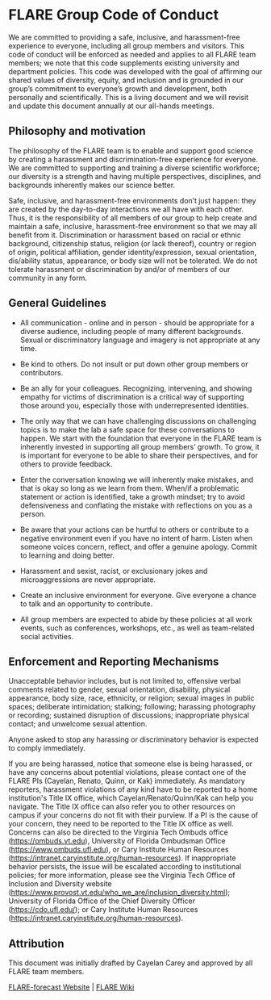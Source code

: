 # FLARE Group Code of Conduct

We are committed to providing a safe, inclusive, and harassment-free experience to everyone, including all group members and visitors. This code of conduct will be enforced as needed and applies to all FLARE team members; we note that this code supplements existing university and department policies. This code was developed with the goal of affirming our shared values of diversity, equity, and inclusion and is grounded in our group’s commitment to everyone’s growth and development, both personally and scientifically. This is a living document and we will revisit and update this document annually at our all-hands meetings.

## Philosophy and motivation

The philosophy of the FLARE team is to enable and support good science by creating a harassment and discrimination-free experience for everyone. We are committed to supporting and training a diverse scientific workforce; our diversity is a strength and having multiple perspectives, disciplines, and backgrounds inherently makes our science better. 

Safe, inclusive, and harassment-free environments don’t just happen: they are created by the day-to-day interactions we all have with each other. Thus, it is the responsibility of all members of our group to help create and maintain a safe, inclusive, harassment-free environment so that we may all benefit from it. Discrimination or harassment based on racial or ethnic background, citizenship status, religion (or lack thereof), country or region of origin, political affiliation, gender identity/expression, sexual orientation, dis/ability status, appearance, or body size will not be tolerated. We do not tolerate harassment or discrimination by and/or of members of our community in any form.

## General Guidelines
* All communication - online and in person - should be appropriate for a diverse audience, including people of many different backgrounds. Sexual or discriminatory language and imagery is not appropriate at any time.

* Be kind to others. Do not insult or put down other group members or contributors.

* Be an ally for your colleagues. Recognizing, intervening, and showing empathy for victims of discrimination is a critical way of supporting those around you, especially those with underrepresented identities.

* The only way that we can have challenging discussions on challenging topics is to make the lab a safe space for these conversations to happen. We start with the foundation that everyone in the FLARE team is inherently invested in supporting all group members’ growth. To grow, it is important for everyone to be able to share their perspectives, and for others to provide feedback.

* Enter the conversation knowing we will inherently make mistakes, and that is okay so long as we learn from them. When/if a problematic statement or action is identified, take a growth mindset; try to avoid defensiveness and conflating the mistake with reflections on you as a person. 

* Be aware that your actions can be hurtful to others or contribute to a negative environment even if you have no intent of harm. Listen when someone voices concern, reflect, and offer a genuine apology. Commit to learning and doing better.

* Harassment and sexist, racist, or exclusionary jokes and microaggressions are never appropriate.

* Create an inclusive environment for everyone. Give everyone a chance to talk and an opportunity to contribute.

* All group members are expected to abide by these policies at all work events, such as conferences, workshops, etc., as well as team-related social activities.

## Enforcement and Reporting Mechanisms

Unacceptable behavior includes, but is not limited to, offensive verbal comments related to gender, sexual orientation, disability, physical appearance, body size, race, ethnicity, or religion; sexual images in public spaces; deliberate intimidation; stalking; following; harassing photography or recording; sustained disruption of discussions; inappropriate physical contact; and unwelcome sexual attention.

Anyone asked to stop any harassing or discriminatory behavior is expected to comply immediately.

If you are being harassed, notice that someone else is being harassed, or have any concerns about potential violations, please contact one of the FLARE PIs (Cayelan, Renato, Quinn, or Kak) immediately. As mandatory reporters, harassment violations of any kind have to be reported to a home institution's Title IX office, which Cayelan/Renato/Quinn/Kak can help you navigate. The Title IX office can also refer you to other resources on campus if your concerns do not fit with their purview. If a PI is the cause of your concern, they need to be reported to the Title IX office as well. Concerns can also be directed to the Virginia Tech Ombuds office (https://ombuds.vt.edu), University of Florida Ombudsman Office (https://www.ombuds.ufl.edu), or Cary Institute Human Resources (https://intranet.caryinstitute.org/human-resources). If inappropriate behavior persists, the issue will be escalated according to institutional policies; for more information, please see the Virginia Tech Office of Inclusion and Diversity website (https://www.provost.vt.edu/who_we_are/inclusion_diversity.html); University of Florida Office of the Chief Diversity Officer (https://cdo.ufl.edu/); or Cary Institute Human Resources (https://intranet.caryinstitute.org/human-resources). 

## Attribution

This document was initially drafted by Cayelan Carey and approved by all FLARE team members.

[FLARE-forecast Website](http://flare-forecast.org) | [FLARE Wiki](home)